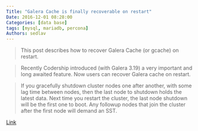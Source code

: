 ```yaml
---
Title: "Galera Cache is finally recoverable on restart"
Date: 2016-12-01 08:28:00
Categories: [data base]
tags: [mysql, mariadb, percona]
Authors: sedlav
---
```


> This post describes how to recover Galera Cache (or gcache) on restart.

> Recently Codership introduced (with Galera 3.19) a very important and long awaited feature. Now users can recover Galera cache on restart.

> If you gracefully shutdown cluster nodes one after another, with some lag time between nodes, then the last node to shutdown holds the latest data. Next time you restart the cluster, the last node shutdown will be the first one to boot. Any followup nodes that join the cluster after the first node will demand an SST.

[Link](https://www.percona.com/blog/2016/11/30/galera-cache-gcache-finally-recoverable-restart/)
